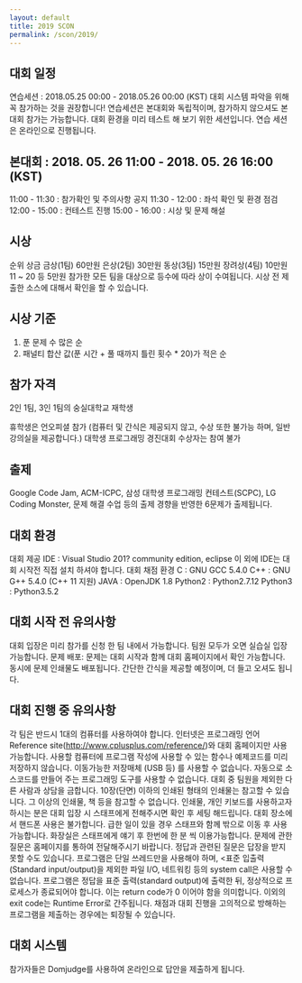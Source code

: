 ```yaml
---
layout: default
title: 2019 SCON
permalink: /scon/2019/
---
```


## 대회 일정
연습세션 : 2018.05.25 00:00 - 2018.05.26 00:00 (KST)
대회 시스템 파악을 위해 꼭 참가하는 것을 권장합니다!
연습세션은 본대회와 독립적이며, 참가하지 않으셔도 본 대회 참가는 가능합니다.
대회 환경을 미리 테스트 해 보기 위한 세션입니다.
연습 세션은 온라인으로 진행됩니다.

## 본대회 : 2018. 05. 26 11:00 - 2018. 05. 26 16:00 (KST)
11:00 - 11:30 : 참가확인 및 주의사항 공지
11:30 - 12:00 : 좌석 확인 및 환경 점검
12:00 - 15:00 : 컨테스트 진행
15:00 - 16:00 : 시상 및 문제 해설

## 시상
순위	상금
금상(1팀)	60만원
은상(2팀)	30만원
동상(3팀)	15만원
장려상(4팀)	10만원
11 ~ 20 등	5만원
참가한 모든 팀을 대상으로 등수에 따라 상이 수여됩니다.
시상 전 제출한 소스에 대해서 확인을 할 수 있습니다.

## 시상 기준
1. 푼 문제 수 많은 순
2. 패널티 합산 값(푼 시간 + 풀 때까지 틀린 횟수 * 20)가 적은 순

## 참가 자격
2인 1팀, 3인 1팀의 숭실대학교 재학생

휴학생은 언오피셜 참가 (컴퓨터 및 간식은 제공되지 않고, 수상 또한 불가능 하며, 일반 강의실을 제공합니다.)
대학생 프로그래밍 경진대회 수상자는 참여 불가

## 출제
Google Code Jam, ACM-ICPC, 삼성 대학생 프로그래밍 컨테스트(SCPC), LG Coding Monster, 문제 해결 수업 등의 출제 경향을 반영한 6문제가 출제됩니다.

## 대회 환경
대회 제공 IDE : Visual Studio 201? community edition, eclipse
이 외에 IDE는 대회 시작전 직접 설치 하셔야 합니다.
대회 채점 환경
C : GNU GCC 5.4.0
C++ : GNU G++ 5.4.0 (C++ 11 지원)
JAVA : OpenJDK 1.8
Python2 : Python2.7.12
Python3 : Python3.5.2

## 대회 시작 전 유의사항
대회 입장은 미리 참가를 신청 한 팀 내에서 가능합니다.
팀원 모두가 오면 실습실 입장 가능합니다.
문제 배포: 문제는 대회 시작과 함께 대회 홈페이지에서 확인 가능합니다. 동시에 문제 인쇄물도 배포됩니다.
간단한 간식을 제공할 예정이며, 더 들고 오셔도 됩니다.

## 대회 진행 중 유의사항
각 팀은 반드시 1대의 컴퓨터를 사용하여야 합니다.
인터넷은 프로그래밍 언어 Reference site(http://www.cplusplus.com/reference/)와 대회 홈페이지만 사용 가능합니다.
사용할 컴퓨터에 프로그램 작성에 사용할 수 있는 함수나 예제코드를 미리 저장하지 않습니다.
이동가능한 저장매체 (USB 등) 를 사용할 수 없습니다.
자동으로 소스코드를 만들어 주는 프로그래밍 도구를 사용할 수 없습니다.
대회 중 팀원을 제외한 다른 사람과 상담을 금합니다.
10장(단면) 이하의 인쇄된 형태의 인쇄물는 참고할 수 있습니다. 그 이상의 인쇄물, 책 등을 참고할 수 없습니다.
인쇄물, 개인 키보드를 사용하고자 하시는 분은 대회 입장 시 스태프에게 전해주시면 확인 후 세팅 해드립니다.
대회 장소에서 핸드폰 사용은 불가합니다. 급한 일이 있을 경우 스태프와 함께 밖으로 이동 후 사용 가능합니다.
화장실은 스태프에게 얘기 후 한번에 한 분 씩 이용가능합니다.
문제에 관한 질문은 홈페이지를 통하여 전달해주시기 바랍니다. 정답과 관련된 질문은 답장을 받지 못할 수도 있습니다.
프로그램은 단일 쓰레드만을 사용해야 하며, <표준 입출력(Standard input/output)을 제외한 파일 I/O, 네트워킹 등의 system call은 사용할 수 없습니다.
프로그램은 정답을 표준 출력(standard output)에 출력한 뒤, 정상적으로 프로세스가 종료되어야 합니다. 이는 return code가 0 이어야 함을 의미합니다. 이외의 exit code는 Runtime Error로 간주됩니다.
채점과 대회 진행을 고의적으로 방해하는 프로그램을 제출하는 경우에는 퇴장될 수 있습니다.

## 대회 시스템
참가자들은 Domjudge를 사용하여 온라인으로 답안을 제출하게 됩니다.

